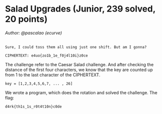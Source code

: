 # Salad Upgrades (Junior, 239 solved, 20 points)
###### Author: @pascalao (ecurve)

```
Sure, I could toss them all using just one shift. But am I gonna?

CIPHERTEXT: e4uo{zo1b_1e_f0j4l10i}z0ce
```

The challenge refer to the Caesar Salad challenge.
And after checking the distance of the first four characters, we know that
the key are counted up from 1 to the last character of the CIPHERTEXT.

```
key = [1,2,3,4,5,6,7, ... , 26]
```

We wrote a program, which does the rotation and solved the challenge.
The flag: 
```
d4rk{th1s_1s_r0t4t10n}c0de
```
